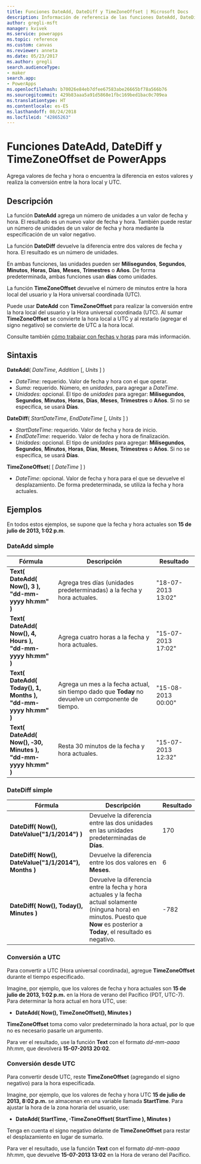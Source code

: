 ```yaml
---
title: Funciones DateAdd, DateDiff y TimeZoneOffset | Microsoft Docs
description: Información de referencia de las funciones DateAdd, DateDiff y TimeZoneOffset de PowerApps, con sintaxis y ejemplos
author: gregli-msft
manager: kvivek
ms.service: powerapps
ms.topic: reference
ms.custom: canvas
ms.reviewer: anneta
ms.date: 05/23/2017
ms.author: gregli
search.audienceType:
- maker
search.app:
- PowerApps
ms.openlocfilehash: b70026e84eb7dfee67583abe26665bf78a566b76
ms.sourcegitcommit: 429b83aaa5a91d5868e1fbc169bed1bac0c709ea
ms.translationtype: HT
ms.contentlocale: es-ES
ms.lasthandoff: 08/24/2018
ms.locfileid: "42865263"
---
```

# <a name="dateadd-datediff-and-timezoneoffset-functions-in-powerapps"></a>Funciones DateAdd, DateDiff y TimeZoneOffset de PowerApps
Agrega valores de fecha y hora o encuentra la diferencia en estos valores y realiza la conversión entre la hora local y UTC.

## <a name="description"></a>Descripción
La función **DateAdd** agrega un número de unidades a un valor de fecha y hora. El resultado es un nuevo valor de fecha y hora. También puede restar un número de unidades de un valor de fecha y hora mediante la especificación de un valor negativo.

La función **DateDiff** devuelve la diferencia entre dos valores de fecha y hora. El resultado es un número de unidades.

En ambas funciones, las unidades pueden ser **Milisegundos**, **Segundos**, **Minutos**, **Horas**, **Días**, **Meses**, **Trimestres** o **Años**.  De forma predeterminada, ambas funciones usan **días** como unidades.

La función **TimeZoneOffset** devuelve el número de minutos entre la hora local del usuario y la Hora universal coordinada (UTC).   

Puede usar **DateAdd** con **TimeZoneOffset** para realizar la conversión entre la hora local del usuario y la Hora universal coordinada (UTC).  Al sumar **TimeZoneOffset** se convierte la hora local a UTC y al restarlo (agregar el signo negativo) se convierte de UTC a la hora local.

Consulte también [cómo trabajar con fechas y horas](../show-text-dates-times.md) para más información.

## <a name="syntax"></a>Sintaxis
**DateAdd**( *DateTime*, *Addition* [, *Units* ] )

* *DateTime*: requerido. Valor de fecha y hora con el que operar.
* *Suma*: requerido. Número, en *unidades*, para agregar a *DateTime*.
* *Unidades*: opcional. El tipo de *unidades* para agregar: **Milisegundos**, **Segundos**, **Minutos**, **Horas**, **Días**, **Meses**, **Trimestres** o **Años**.  Si no se especifica, se usará **Días**.

**DateDiff**( *StartDateTime*, *EndDateTime* [, *Units* ] )

* *StartDateTime*: requerido. Valor de fecha y hora de inicio.
* *EndDateTime*: requerido. Valor de fecha y hora de finalización.
* *Unidades*: opcional. El tipo de *unidades* para agregar: **Milisegundos**, **Segundos**, **Minutos**, **Horas**, **Días**, **Meses**, **Trimestres** o **Años**.  Si no se especifica, se usará **Días**.

**TimeZoneOffset**( [ *DateTime* ] )

* *DateTime*: opcional.  Valor de fecha y hora para el que se devuelve el desplazamiento.  De forma predeterminada, se utiliza la fecha y hora actuales.

## <a name="examples"></a>Ejemplos
En todos estos ejemplos, se supone que la fecha y hora actuales son **15 de julio de 2013, 1:02 p.m**.

### <a name="simple-dateadd"></a>DateAdd simple

| Fórmula | Descripción | Resultado |
| --- | --- | --- |
| **Text( DateAdd( Now(), 3 ),<br>"dd-mm-yyyy hh:mm" )** |Agrega tres días (unidades predeterminadas) a la fecha y hora actuales. |"18-07-2013 13:02" |
| **Text( DateAdd( Now(), 4, Hours ),<br>"dd-mm-yyyy hh:mm" )** |Agrega cuatro horas a la fecha y hora actuales. |"15-07-2013 17:02" |
| **Text( DateAdd( Today(), 1, Months ),<br>"dd-mm-yyyy hh:mm" )** |Agrega un mes a la fecha actual, sin tiempo dado que **Today** no devuelve un componente de tiempo. |"15-08-2013 00:00" |
| **Text( DateAdd( Now(), &#8209;30, Minutes ),<br>"dd-mm-yyyy hh:mm" )** |Resta 30 minutos de la fecha y hora actuales. |"15-07-2013 12:32" |

### <a name="simple-datediff"></a>DateDiff simple

| Fórmula | Descripción | Resultado |
| --- | --- | --- |
| **DateDiff( Now(), DateValue("1/1/2014") )** |Devuelve la diferencia entre las dos unidades en las unidades predeterminadas de **Días**. |170 |
| **DateDiff( Now(), DateValue("1/1/2014"), Months )** |Devuelve la diferencia entre los dos valores en **Meses**. |6 |
| **DateDiff( Now(), Today(), Minutes )** |Devuelve la diferencia entre la fecha y hora actuales y la fecha actual solamente (ninguna hora) en minutos.  Puesto que **Now** es posterior a **Today**, el resultado es negativo. |-782 |

### <a name="converting-to-utc"></a>Conversión a UTC
Para convertir a UTC (Hora universal coordinada), agregue **TimeZoneOffset** durante el tiempo especificado.  

Imagine, por ejemplo, que los valores de fecha y hora actuales son **15 de julio de 2013, 1:02 p.m.** en la Hora de verano del Pacífico (PDT, UTC-7).  Para determinar la hora actual en hora UTC, use:

* **DateAdd( Now(), TimeZoneOffset(), Minutes )**

**TimeZoneOffset** toma como valor predeterminado la hora actual, por lo que no es necesario pasarle un argumento.

Para ver el resultado, use la función **Text** con el formato *dd-mm-aaaa hh:mm*, que devolverá **15-07-2013 20:02**.

### <a name="converting-from-utc"></a>Conversión desde UTC
Para convertir desde UTC, reste **TimeZoneOffset** (agregando el signo negativo) para la hora especificada.

Imagine, por ejemplo, que los valores de fecha y hora UTC **15 de julio de 2013, 8:02 p.m.** se almacenan en una variable llamada **StartTime**. Para ajustar la hora de la zona horaria del usuario, use:

* **DateAdd( StartTime, -TimeZoneOffset( StartTime ), Minutes )**

Tenga en cuenta el signo negativo delante de **TimeZoneOffset** para restar el desplazamiento en lugar de sumarlo.

Para ver el resultado, use la función **Text** con el formato *dd-mm-aaaa hh:mm*, que devuelve **15-07-2013 13:02** en la Hora de verano del Pacífico.

